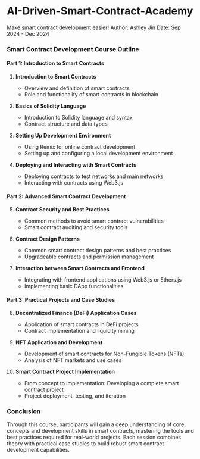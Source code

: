 # AI-Driven-Smart-Contract-Academy
Make smart contract development easier!
Author: Ashley Jin
Date: Sep 2024 - Dec 2024

### Smart Contract Development Course Outline

#### Part 1: Introduction to Smart Contracts

1. **Introduction to Smart Contracts**
   - Overview and definition of smart contracts
   - Role and functionality of smart contracts in blockchain

2. **Basics of Solidity Language**
   - Introduction to Solidity language and syntax
   - Contract structure and data types

3. **Setting Up Development Environment**
   - Using Remix for online contract development
   - Setting up and configuring a local development environment

4. **Deploying and Interacting with Smart Contracts**
   - Deploying contracts to test networks and main networks
   - Interacting with contracts using Web3.js

#### Part 2: Advanced Smart Contract Development

5. **Contract Security and Best Practices**
   - Common methods to avoid smart contract vulnerabilities
   - Smart contract auditing and security tools

6. **Contract Design Patterns**
   - Common smart contract design patterns and best practices
   - Upgradeable contracts and permission management

7. **Interaction between Smart Contracts and Frontend**
   - Integrating with frontend applications using Web3.js or Ethers.js
   - Implementing basic DApp functionalities

#### Part 3: Practical Projects and Case Studies

8. **Decentralized Finance (DeFi) Application Cases**
   - Application of smart contracts in DeFi projects
   - Contract implementation and liquidity mining

9. **NFT Application and Development**
   - Development of smart contracts for Non-Fungible Tokens (NFTs)
   - Analysis of NFT markets and use cases

10. **Smart Contract Project Implementation**
    - From concept to implementation: Developing a complete smart contract project
    - Project deployment, testing, and iteration

### Conclusion

Through this course, participants will gain a deep understanding of core concepts and development skills in smart contracts, mastering the tools and best practices required for real-world projects. Each session combines theory with practical case studies to build robust smart contract development capabilities.
